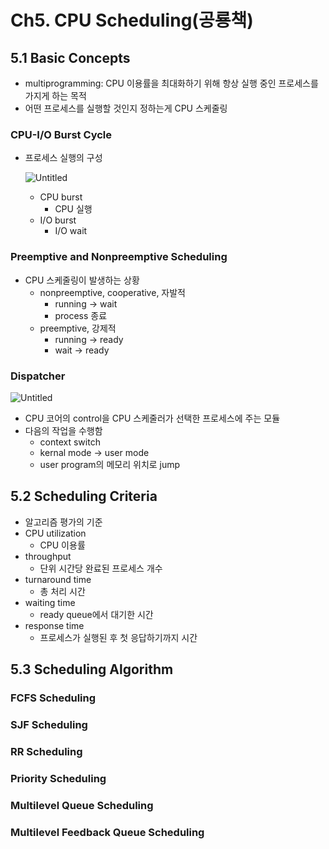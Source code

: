 # Ch5. CPU Scheduling(공룡책)

## 5.1 Basic Concepts

- multiprogramming: CPU 이용률을 최대화하기 위해 항상 실행 중인 프로세스를 가지게 하는 목적
- 어떤 프로세스를 실행할 것인지 정하는게 CPU 스케줄링

### CPU-I/O Burst Cycle

- 프로세스 실행의 구성
    
    ![Untitled](Ch5%20CPU%20Scheduling(%E1%84%80%E1%85%A9%E1%86%BC%E1%84%85%E1%85%AD%E1%86%BC%E1%84%8E%E1%85%A2%E1%86%A8)%20d9e0b04a4d0e419bb5c2247866f106c2/Untitled.png)
    
    - CPU burst
        - CPU 실행
    - I/O burst
        - I/O wait

### Preemptive and Nonpreemptive Scheduling

- CPU 스케줄링이 발생하는 상황
    - nonpreemptive, cooperative, 자발적
        - running → wait
        - process 종료
    - preemptive, 강제적
        - running → ready
        - wait → ready

### Dispatcher

![Untitled](Ch5%20CPU%20Scheduling(%E1%84%80%E1%85%A9%E1%86%BC%E1%84%85%E1%85%AD%E1%86%BC%E1%84%8E%E1%85%A2%E1%86%A8)%20d9e0b04a4d0e419bb5c2247866f106c2/Untitled%201.png)

- CPU 코어의 control을 CPU 스케줄러가 선택한 프로세스에 주는 모듈
- 다음의 작업을 수행함
    - context switch
    - kernal mode → user mode
    - user program의 메모리 위치로 jump

## 5.2 Scheduling Criteria

- 알고리즘 평가의 기준
- CPU utilization
    - CPU 이용률
- throughput
    - 단위 시간당 완료된 프로세스 개수
- turnaround time
    - 총 처리 시간
- waiting time
    - ready queue에서 대기한 시간
- response time
    - 프로세스가 실행된 후 첫 응답하기까지 시간

## 5.3 Scheduling Algorithm

### FCFS Scheduling

### SJF Scheduling

### RR Scheduling

### Priority Scheduling

### Multilevel Queue Scheduling

### Multilevel Feedback Queue Scheduling